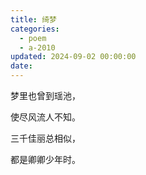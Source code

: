 ```yaml
---
title: 绮梦
categories:
  - poem
  - a-2010
updated: 2024-09-02 00:00:00
date:
---
```


梦里也曾到瑶池，

使尽风流人不知。

三千佳丽总相似，

都是卿卿少年时。